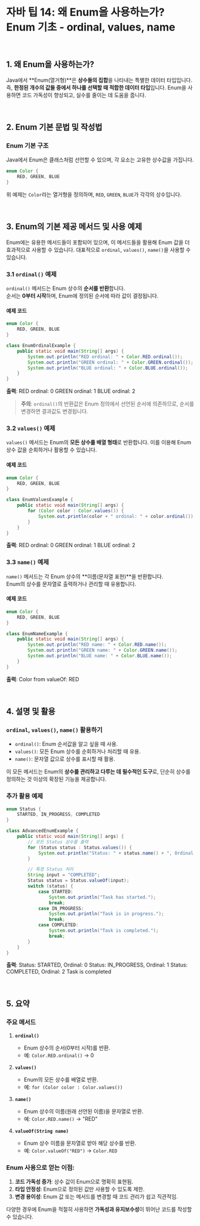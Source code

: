 # 자바 팁 14: 왜 Enum을 사용하는가? Enum 기초 - ordinal, values, name



<br>

## 1. 왜 Enum을 사용하는가?

Java에서 **Enum(열거형)**은 **상수들의 집합**을 나타내는 특별한 데이터 타입입니다.  
즉, **한정된 개수의 값들 중에서 하나를 선택할 때 적합한 데이터 타입**입니다. Enum을 사용하면 코드 가독성이 향상되고, 실수를 줄이는 데 도움을 줍니다.



<br>

## 2. Enum 기본 문법 및 작성법

### Enum 기본 구조
Java에서 Enum은 클래스처럼 선언할 수 있으며, 각 요소는 고유한 상수값을 가집니다.

```java
enum Color {
    RED, GREEN, BLUE
}
```

위 예제는 `Color`라는 열거형을 정의하며, `RED`, `GREEN`, `BLUE`가 각각의 상수입니다.



<br>

## 3. Enum의 기본 제공 메서드 및 사용 예제

Enum에는 유용한 메서드들이 포함되어 있으며, 이 메서드들을 활용해 Enum 값을 더 효과적으로 사용할 수 있습니다. 대표적으로 `ordinal`, `values()`, `name()`을 사용할 수 있습니다.

### 3.1 `ordinal()` 예제
`ordinal()` 메서드는 Enum 상수의 **순서를 반환**합니다.  
순서는 **0부터 시작**하며, Enum에 정의된 순서에 따라 값이 결정됩니다.

#### 예제 코드
```java
enum Color {
    RED, GREEN, BLUE
}

class EnumOrdinalExample {
    public static void main(String[] args) {
        System.out.println("RED ordinal: " + Color.RED.ordinal());
        System.out.println("GREEN ordinal: " + Color.GREEN.ordinal());
        System.out.println("BLUE ordinal: " + Color.BLUE.ordinal());
    }
}
```

**출력**: RED ordinal: 0 GREEN ordinal: 1 BLUE ordinal: 2


> **주의**: `ordinal()`의 반환값은 Enum 정의에서 선언된 순서에 의존하므로, 순서를 변경하면 결과값도 변경됩니다.



### 3.2 `values()` 예제
`values()` 메서드는 Enum의 **모든 상수를 배열 형태**로 반환합니다. 이를 이용해 Enum 상수 값을 순회하거나 활용할 수 있습니다.

#### 예제 코드
```java
enum Color {
    RED, GREEN, BLUE
}

class EnumValuesExample {
    public static void main(String[] args) {
        for (Color color : Color.values()) {
            System.out.println(color + " ordinal: " + color.ordinal());
        }
    }
}
```

**출력**: RED ordinal: 0 GREEN ordinal: 1 BLUE ordinal: 2




### 3.3 `name()` 예제
`name()` 메서드는 각 Enum 상수의 **이름(문자열 표현)**을 반환합니다.  
Enum의 상수를 문자열로 출력하거나 관리할 때 유용합니다.

#### 예제 코드
```java
enum Color {
    RED, GREEN, BLUE
}

class EnumNameExample {
    public static void main(String[] args) {
        System.out.println("RED name: " + Color.RED.name());
        System.out.println("GREEN name: " + Color.GREEN.name());
        System.out.println("BLUE name: " + Color.BLUE.name());
    }
}
```

**출력**: Color from valueOf: RED




<br>

## 4. 설명 및 활용

### `ordinal`, `values()`, `name()` 활용하기
- `ordinal()`: Enum 순서값을 알고 싶을 때 사용.
- `values()`: 모든 Enum 상수를 순회하거나 처리할 때 유용.
- `name()`: 문자열 값으로 상수를 표시할 때 활용.

이 모든 메서드는 Enum의 **상수를 관리하고 다루는 데 필수적인 도구**로, 단순히 상수를 정의하는 것 이상의 확장된 기능을 제공합니다.

### 추가 활용 예제
```java
enum Status {
    STARTED, IN_PROGRESS, COMPLETED
}

class AdvancedEnumExample {
    public static void main(String[] args) {
        // 모든 Status 상수를 출력
        for (Status status : Status.values()) {
            System.out.println("Status: " + status.name() + ", Ordinal: " + status.ordinal());
        }

        // 특정 Status 처리
        String input = "COMPLETED";
        Status status = Status.valueOf(input);
        switch (status) {
            case STARTED:
                System.out.println("Task has started.");
                break;
            case IN_PROGRESS:
                System.out.println("Task is in progress.");
                break;
            case COMPLETED:
                System.out.println("Task is completed.");
                break;
        }
    }
}
```

**출력**: Status: STARTED, Ordinal: 0 Status: IN_PROGRESS, Ordinal: 1 Status: COMPLETED, Ordinal: 2 Task is completed




<br>

## 5. 요약

### 주요 메서드
1. **`ordinal()`**
    - Enum 상수의 순서(0부터 시작)를 반환.
    - 예: `Color.RED.ordinal()` → 0

2. **`values()`**
    - Enum의 모든 상수를 배열로 반환.
    - 예: `for (Color color : Color.values())`

3. **`name()`**
    - Enum 상수의 이름(원래 선언된 이름)을 문자열로 반환.
    - 예: `Color.RED.name()` → "RED"

4. **`valueOf(String name)`**
    - Enum 상수 이름을 문자열로 받아 해당 상수를 반환.
    - 예: `Color.valueOf("RED")` → `Color.RED`



### Enum 사용으로 얻는 이점:
1. **코드 가독성 증가**: 상수 값이 Enum으로 명확히 표현됨.
2. **타입 안정성**: Enum으로 정의된 값만 사용할 수 있도록 제한.
3. **변경 용이성**: Enum 값 또는 메서드를 변경할 때 코드 관리가 쉽고 직관적임.

다양한 경우에 Enum을 적절히 사용하면 **가독성과 유지보수성**이 뛰어난 코드를 작성할 수 있습니다.


